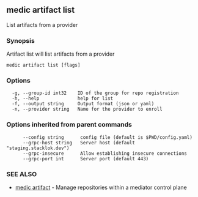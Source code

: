 ## medic artifact list

List artifacts from a provider

### Synopsis

Artifact list will list artifacts from a provider

```
medic artifact list [flags]
```

### Options

```
  -g, --group-id int32    ID of the group for repo registration
  -h, --help              help for list
  -f, --output string     Output format (json or yaml)
  -n, --provider string   Name for the provider to enroll
```

### Options inherited from parent commands

```
      --config string      config file (default is $PWD/config.yaml)
      --grpc-host string   Server host (default "staging.stacklok.dev")
      --grpc-insecure      Allow establishing insecure connections
      --grpc-port int      Server port (default 443)
```

### SEE ALSO

* [medic artifact](medic_artifact.md)	 - Manage repositories within a mediator control plane

